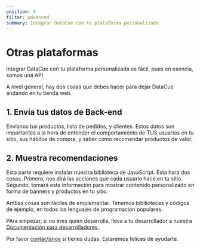 ```yaml
---
position: 5
filter: advanced
summary: Integrar DataCue con tu plataforma personalizada
---
```


# Otras plataformas

Integrar DataCue con tu plataforma personalizada es fácil, pues en esencia, somos una API.

A nivel general, hay dos cosas que debes hacer para dejar DataCue andando en tu tienda web.

## 1. Envía tus datos de Back-end

Envíanos tus productos, lista de pedidos, y clientes. Estos datos son importantes a la hora de entender el comportamiento de TUS usuarios en tu sitio, sus hábitos de compra, y saber cómo recomendar productos de valor.

## 2. Muestra recomendaciones

Esta parte requiere instalar nuestra biblioteca de JavaScript. Esta hará dos cosas. Primero, nos dirá las acciones que cada usuario hace en tu sitio. Segundo, tomará esta información para mostrar contenido personalizado en forma de banners y productos en tu sitio.

Ambas cosas son fáciles de emplementar. Tenemos bibiliotecas y códigos de ejemplo, en todos los lenguajes de programación populares.

PAra empezar, si no eres quien desarrolla, lleva a tu desarrollador a nuestra [Documentación para desarrolladores](https://developer.datacue.co/).

Por favor [contáctanos](https://datacue.co/contact) si tienes dudas. Estaremos felices de ayudarte.
